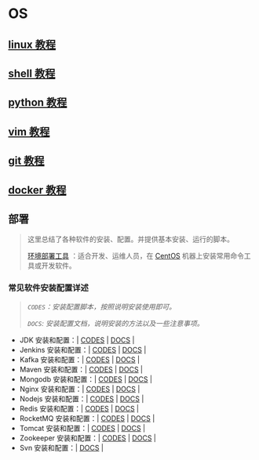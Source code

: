 # OS

## [linux 教程](docs/linux/README.md)

## [shell 教程](docs/shell.md)

## [python 教程](docs/python.md)

## [vim 教程](docs/vim/README.md)

## [git 教程](docs/git/README.md)

## [docker 教程](docs/docker/README.md)

## 部署

> 这里总结了各种软件的安装、配置。并提供基本安装、运行的脚本。
>
> [环境部署工具](codes/deploy/README.md) ：适合开发、运维人员，在 [CentOS](https://www.centos.org/) 机器上安装常用命令工具或开发软件。

### 常见软件安装配置详述

> *`CODES`：安装配置脚本，按照说明安装使用即可。*
>
> *`DOCS`: 安装配置文档，说明安装的方法以及一些注意事项。*

* JDK 安装和配置：| [CODES](codes/deploy/tool/jdk) | [DOCS](docs/deploy/tool/jdk/install-jdk.md) |
* Jenkins 安装和配置：| [CODES](codes/deploy/tool/jenkins) | [DOCS](docs/deploy/tool/mongodb/install-jenkins.md) |
* Kafka 安装和配置：| [CODES](codes/deploy/tool/kafka) | [DOCS](docs/deploy/tool/kafka/install-kafka.md) |
* Maven 安装和配置：| [CODES](codes/deploy/tool/maven) | [DOCS](docs/deploy/tool/maven/install-maven.md) |
* Mongodb 安装和配置：| [CODES](codes/deploy/tool/mongodb) | [DOCS](docs/deploy/tool/mongodb/install-mongodb.md) |
* Nginx 安装和配置：| [CODES](codes/deploy/tool/nginx) | [DOCS](docs/deploy/tool/nginx/install-nginx.md) |
* Nodejs 安装和配置：| [CODES](codes/deploy/tool/nodejs) | [DOCS](docs/deploy/tool/nodejs/install-nodejs.md) |
* Redis 安装和配置：| [CODES](codes/deploy/tool/redis) | [DOCS](docs/deploy/tool/redis/install-redis.md) |
* RocketMQ 安装和配置：| [CODES](codes/deploy/tool/rocketmq) | [DOCS](docs/deploy/tool/rocketmq/install-rocketmq.md) |
* Tomcat 安装和配置：| [CODES](codes/deploy/tool/tomcat) | [DOCS](docs/deploy/tool/tomcat/install-tomcat.md) |
* Zookeeper 安装和配置：| [CODES](codes/deploy/tool/zookeeper) | [DOCS](docs/deploy/tool/zookeeper/install-zookeeper.md) |
* Svn 安装和配置：| [DOCS](docs/deploy/tool/svn/install-svn.md) |
